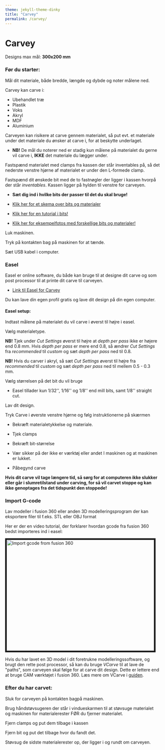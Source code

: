 ```yaml
---
theme: jekyll-theme-dinky
title: "Carvey"
permalink: /carvey/
---
```


# **Carvey**

Designs max mål: **300x200 mm**

### Før du starter:

Mål dit materiale, både bredde, længde og dybde og noter målene ned.

Carvey kan carve i:
- Ubehandlet træ
- Plastik
- Voks
- Akryl
- MDF
- Aluminium

Carveyen kan risikere at carve gennem materialet, så put evt. et materiale under det materiale du ønsker at
carve i, for at beskytte underlaget.

- **NB!** De mål du noterer ned er stadig kun målene på materialet du gerne vil carve i, **IKKE** det materiale du
lægger under.

Fastspænd materialet med clamps fra kassen der står inventables på, så det nederste
venstre hjørne af materialet er under den L-formede clamp.


Fastspænd dit ønskede bit med de to fastnøgler der ligger i kassen hvorpå der står
*inventables*. Kassen ligger på hylden til venstre for carveyen.
- **Sæt dig ind i hvilke bits der passer til det du skal bruge!**

- [Klik her for et skema over bits og materialer](https://inventables.zendesk.com/hc/en-us/articles/360021943493-Color-Coded-Bit-Chart-Choosing-the-Right-Bit?utm_source=Intercom&utm_medium=email%20XC%20Owner&utm_campaign=%3E%205%20carves%20bit%20poster%20download "Bit skema")
- [Klik her for en tutorial i bits!](https://inventables.desk.com/customer/portal/articles/2850808?b_id=9562&t=0 "Bits 101")
- [Klik her for eksempelfotos med forskellige bits og materialer!](https://inventables.desk.com/customer/portal/articles/2918214-bit-and-material-pairings---photos "Bit eksempelfotos")

Luk maskinen.

Tryk på kontakten bag på maskinen for at tænde.

Sæt USB kabel i computer.


### Easel

Easel er online software, du både kan bruge til at designe dit carve og som post
processor til at printe dit carve til carveyen.

- [Link til Easel for Carvey](http://easel.inventables.com/carvey "Easel Carvey")

Du kan lave din egen profil gratis og lave dit design på din egen computer.

#### Easel setup:

Indtast målene på materialet du vil carve i øverst til højre i easel.

Vælg materialetype.

**NB!** Tjek under *Cut Settings* øverst til højre at *depth per pass* ikke er højere end 0.8 mm. Hvis *depth per pass* er mere end 0.8, så ændrer *Cut Settings* fra *recommended* til *custom* og sæt *depth per pass* ned til 0.8.

**NB!** Hvis du carver i akryl, så sæt *Cut Settings* øverst til højre fra *recommended* til *custom* og sæt *depth per pass* ned til mellem 0.5 - 0.3 mm.

Vælg størrelsen på det bit du vil bruge
- Easel tillader kun 1/32'', 1/16'' og 1/8'' end mill bits, samt 1/8'' straight cut.

Lav dit design.

Tryk Carve i øverste venstre hjørne og følg instruktionerne på skærmen

- Bekræft materialetykkelse og materiale.

- Tjek clamps

- Bekræft bit-størrelse

- Vær sikker på der ikke er værktøj eller andet I maskinen og at maskinen er lukket.

- Påbegynd carve

**Hvis dit carve vil tage længere tid, så sørg for at computeren ikke slukker eller går i slumretilstand under carving, for så vil carvet stoppe og kan ikke genoptages fra det tidspunkt den stoppede!**


### Import G-code

Lav modeller i fusion 360 eller anden 3D modelleringsprogram der kan eksportere filer til f.eks. STL eller OBJ format

Her er der en video tutorial, der forklarer hvordan gcode fra fusion 360 bedst importeres ind i easel:

<a href="http://www.youtube.com/watch?feature=player_embedded&v=DFwXdnKzg2I
" target="_blank"><img src="http://img.youtube.com/vi/DFwXdnKzg2I/0.jpg"
alt="Import gcode from fusion 360" width="480" height="360" border="5" /></a>

Hvis du har lavet en 3D model i dit foretrukne modelleringssoftware, og brugt den rette post processor, så kan du bruge *VCarve* til at lave de "paths", som carveyen skal følge for at carve dit design. Dette er lettere end at bruge CAM værktøjet i fusion 360. Læs mere om VCarve i [guiden](../master/FræsningAf3DModeller.md).


### Efter du har carvet:
Sluk for carveyen på kontakten bagpå maskinen.

Brug håndstøvsugeren der står i vindueskarmen til at støvsuge materialet og maskinen for
materialerester FØR du fjerner materialet.

Fjern clamps og put dem tilbage i kassen

Fjern bit og put det tilbage hvor du fandt det.

Støvsug de sidste materialerester op, der ligger i og rundt om carveyen.
